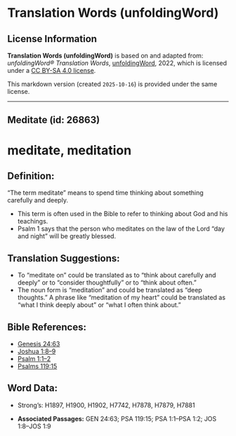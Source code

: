 # Translation Words (unfoldingWord)

## License Information

**Translation Words (unfoldingWord)** is based on and adapted from: _unfoldingWord® Translation Words_, [unfoldingWord](https://unfoldingword.org/utw), 2022, which is licensed under a [CC BY-SA 4.0 license](https://creativecommons.org/licenses/by-sa/4.0/legalcode.en).

This markdown version (created `2025-10-16`) is provided under the same license.



--------------------------------

## Meditate (id: 26863)

meditate, meditation
====================

Definition:
-----------

“The term meditate” means to spend time thinking about something carefully and deeply.

* This term is often used in the Bible to refer to thinking about God and his teachings.
* Psalm 1 says that the person who meditates on the law of the Lord “day and night” will be greatly blessed.

Translation Suggestions:
------------------------

* To “meditate on” could be translated as to “think about carefully and deeply” or to “consider thoughtfully” or to “think about often.”
* The noun form is “meditation” and could be translated as “deep thoughts.” A phrase like “meditation of my heart” could be translated as “what I think deeply about” or “what I often think about.”

Bible References:
-----------------

* [Genesis 24:63](https://ref.ly/Gen24:63)
* [Joshua 1:8–9](https://ref.ly/Josh1:8-Josh1:9)
* [Psalm 1:1–2](https://ref.ly/Ps1:1-Ps1:2)
* [Psalms 119:15](https://ref.ly/Ps119:15)

Word Data:
----------

* Strong’s: H1897, H1900, H1902, H7742, H7878, H7879, H7881

* **Associated Passages:** GEN 24:63; PSA 119:15; PSA 1:1–PSA 1:2; JOS 1:8–JOS 1:9

